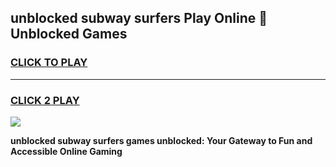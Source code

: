 
## unblocked subway surfers Play Online 👋 Unblocked Games
<h3>
<a href="https://premium.freeplayer.one?title=unblocked_subway_surfers&ref=19F">CLICK TO PLAY</a></h3>
<hr>

<h3>
<a href="https://premium.freeplayer.one?title=unblocked_subway_surfers&ref=19F">CLICK 2 PLAY</a>
  
</h3>

<a href="https://premium.freeplayer.one?title=unblocked_subway_surfers&ref=19F"><img src="https://clearcache.store/games.png"></a>


**unblocked subway surfers games unblocked: Your Gateway to Fun and Accessible Online Gaming**
